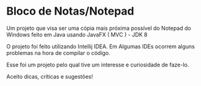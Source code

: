 # Bloco de Notas/Notepad
Um projeto que visa ser uma cópia mais próxima possível do Notepad do Windows feito em Java usando JavaFX ( MVC ) - JDK 8

O projeto foi feito utilizando Intellij IDEA. Em Algumas IDEs ocorrem alguns problemas na hora de compilar o código.

Esse foi um projeto pelo qual tive um interesse e curiosidade de faze-lo.

Aceito dicas, críticas e sugestões!
